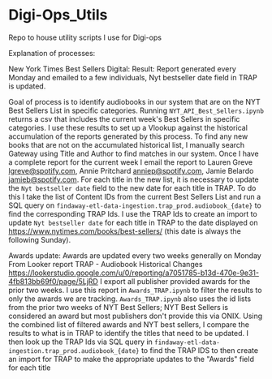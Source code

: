# Digi-Ops_Utils
Repo to house utility scripts I use for Digi-ops

Explanation of processes:

New York Times Best Sellers Digital:
Result: Report generated every Monday and emailed to a few individuals, Nyt bestseller date field in TRAP is updated.

Goal of process is to identify audiobooks in our system that are on the NYT Best Sellers List in specific categories.
Running `NYT_API_Best_Sellers.ipynb` returns a csv that includes the current week's Best Sellers in specific categories. I use these results to set up a Vlookup against the historical accumulation of the reports generated by this process. To find any new books that are not on the accumulated historical list, I manually search Gateway using Title and Author to find matches in our system. Once I have a complete report for the current week I email the report to Lauren Greve <lgreve@spotify.com>, Annie Pritchard <anniep@spotify.com>, Jamie Belardo <jamieb@spotify.com>. 
For each title in the new list, it is necessary to update the `Nyt bestseller date` field to the new date for each title in TRAP. To do this I take the list of Content IDs from the current Best Sellers List and run a SQL query on `findaway-etl-data-ingestion.trap_prod.audiobook_{date}` to find the corresponding TRAP Ids. I use the TRAP Ids to create an import to update `Nyt bestseller date` for each title in TRAP to the date displayed on https://www.nytimes.com/books/best-sellers/ (this date is always the following Sunday).





Awards update:
Awards are updated every two weeks generally on Monday
From Looker report TRAP - Audiobook Historical Changes https://lookerstudio.google.com/u/0/reporting/a7051785-b13d-470e-9e31-4fb813bb69f0/page/5LjRD
I export all publisher provided awards for the prior two weeks. I use this report in `Awards_TRAP.ipynb` to filter the results to only the awards we are tracking.
`Awards_TRAP.ipynb` also uses the id lists from the prior two weeks of NYT Best Sellers; NYT Best Sellers is considered an award but most publishers don't provide this via ONIX.
Using the combined list of filtered awards and NYT best sellers, I compare the results to what is in TRAP to identify the titles that need to be updated.
I then look up the TRAP Ids via SQL query in `findaway-etl-data-ingestion.trap_prod.audiobook_{date}` to find the TRAP IDS to then create an import for TRAP to make the appropriate updates to the "Awards" field for each title










